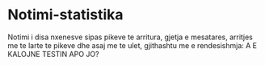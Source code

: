 # Notimi-statistika
Notimi i disa nxenesve sipas pikeve te arritura, gjetja e mesatares, arritjes me te larte te pikeve dhe asaj me te ulet, gjithashtu me e rendesishmja:  A E KALOJNE TESTIN APO JO?
